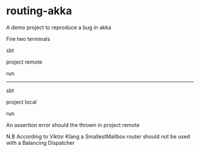 routing-akka
============

A demo project to reproduce a bug in akka

Fire two terminals

sbt

project remote

run

----

sbt

project local

run

An assertion error should the thrown in project remote

N.B According to Viktor Klang a SmallestMailbox router should not be
used with a Balancing Dispatcher
